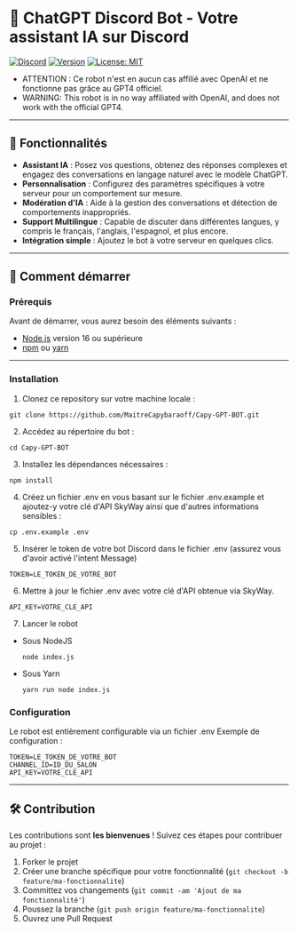 # 🤖 ChatGPT Discord Bot - Votre assistant IA sur Discord

[![Discord](https://img.shields.io/discord/869149763558342686?color=%237289DA&label=Join%20Discord&logo=discord&style=for-the-badge)](https://discord.gg/yTvzufG63a)
[![Version](https://img.shields.io/github/package-json/v/clement-skyway/Bot-ChatGPT?style=for-the-badge)](https://github.com/clement-skyway/Bot-ChatGPT/releases)
[![License: MIT](https://img.shields.io/github/license/clement-skyway/Bot-ChatGPT?style=for-the-badge)](LICENSE)

- ATTENTION : Ce robot n'est en aucun cas affilié avec OpenAI et ne fonctionne pas grâce au GPT4 officiel.
- WARNING: This robot is in no way affiliated with OpenAI, and does not work with the official GPT4.

---

## 🎯 Fonctionnalités

- **Assistant IA** : Posez vos questions, obtenez des réponses complexes et engagez des conversations en langage naturel avec le modèle ChatGPT.
- **Personnalisation** : Configurez des paramètres spécifiques à votre serveur pour un comportement sur mesure.
- **Modération d'IA** : Aide à la gestion des conversations et détection de comportements inappropriés.
- **Support Multilingue** : Capable de discuter dans différentes langues, y compris le français, l'anglais, l'espagnol, et plus encore.
- **Intégration simple** : Ajoutez le bot à votre serveur en quelques clics.

---

## 🚀 Comment démarrer

### Prérequis

Avant de démarrer, vous aurez besoin des éléments suivants :

- [Node.js](https://nodejs.org/) version 16 ou supérieure
- [npm](https://www.npmjs.com/) ou [yarn](https://yarnpkg.com/)

---

### Installation

1. Clonez ce repository sur votre machine locale :
  ```
  git clone https://github.com/MaitreCapybaraoff/Capy-GPT-BOT.git
  ```

2. Accédez au répertoire du bot :
  ```
  cd Capy-GPT-BOT
  ```

3. Installez les dépendances nécessaires :
  ```
  npm install
  ```

4. Créez un fichier .env en vous basant sur le fichier .env.example et ajoutez-y votre clé d'API SkyWay ainsi que d'autres informations sensibles :
  ```
  cp .env.example .env
  ```

5. Insérer le token de votre bot Discord dans le fichier .env (assurez vous d'avoir activé l'intent Message)
  ```
  TOKEN=LE_TOKEN_DE_VOTRE_BOT
  ```

6. Mettre à jour le fichier .env avec votre clé d'API obtenue via SkyWay.
  ```
  API_KEY=VOTRE_CLE_API
  ```

7. Lancer le robot 

- Sous NodeJS
  ```
  node index.js
  ```

- Sous Yarn
  ```
  yarn run node index.js
  ```

### Configuration

Le robot est entièrement configurable via un fichier .env Exemple de configuration :
  ```
  TOKEN=LE_TOKEN_DE_VOTRE_BOT
  CHANNEL_ID=ID_DU_SALON
  API_KEY=VOTRE_CLE_API
  ```

  ---

## 🛠️ Contribution

Les contributions sont **les bienvenues** ! Suivez ces étapes pour contribuer au projet :

1. Forker le projet
2. Créer une branche spécifique pour votre fonctionnalité (`git checkout -b feature/ma-fonctionnalite`)
3. Committez vos changements (`git commit -am 'Ajout de ma fonctionnalité'`)
4. Poussez la branche (`git push origin feature/ma-fonctionnalite`)
5. Ouvrez une Pull Request
